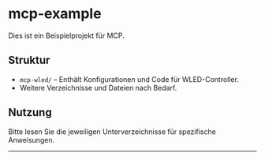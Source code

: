 # mcp-example

Dies ist ein Beispielprojekt für MCP.

## Struktur

- `mcp-wled/` – Enthält Konfigurationen und Code für WLED-Controller.
- Weitere Verzeichnisse und Dateien nach Bedarf.

## Nutzung

Bitte lesen Sie die jeweiligen Unterverzeichnisse für spezifische Anweisungen.

---